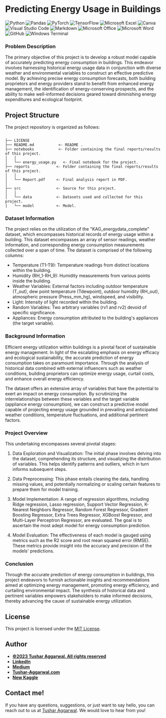 # Predicting Energy Usage in Buildings



![Python](https://img.shields.io/badge/Python-3776AB.svg?style=for-the-badge&logo=Python&logoColor=white)
![Pandas](https://img.shields.io/badge/pandas-%23150458.svg?style=for-the-badge&logo=pandas&logoColor=white)
![PyTorch](https://img.shields.io/badge/PyTorch-%23EE4C2C.svg?style=for-the-badge&logo=PyTorch&logoColor=white)
![TensorFlow](https://img.shields.io/badge/TensorFlow-%23FF6F00.svg?style=for-the-badge&logo=TensorFlow&logoColor=white)
![Microsoft Excel](https://img.shields.io/badge/Microsoft_Excel-217346?style=for-the-badge&logo=microsoft-excel&logoColor=white)
![Canva](https://img.shields.io/badge/Canva-%2300C4CC.svg?style=for-the-badge&logo=Canva&logoColor=white)
![Visual Studio Code](https://img.shields.io/badge/Visual%20Studio%20Code-0078d7.svg?style=for-the-badge&logo=visual-studio-code&logoColor=white)
![Markdown](https://img.shields.io/badge/markdown-%23000000.svg?style=for-the-badge&logo=markdown&logoColor=white)
![Microsoft Office](https://img.shields.io/badge/Microsoft_Office-D83B01?style=for-the-badge&logo=microsoft-office&logoColor=white)
![Microsoft Word](https://img.shields.io/badge/Microsoft_Word-2B579A?style=for-the-badge&logo=microsoft-word&logoColor=white)
![GitHub](https://img.shields.io/badge/github-%23121011.svg?style=for-the-badge&logo=github&logoColor=white)
![Windows Terminal](https://img.shields.io/badge/Windows%20Terminal-%234D4D4D.svg?style=for-the-badge&logo=windows-terminal&logoColor=white)

### Problem Description
The primary objective of this project is to develop a robust model capable of accurately predicting energy consumption in buildings. This endeavor involves harnessing historical energy usage data in conjunction with diverse weather and environmental variables to construct an effective predictive model. By achieving precise energy consumption forecasts, both building proprietors and energy providers stand to benefit from enhanced energy management, the identification of energy-conserving prospects, and the ability to make well-informed decisions geared toward diminishing energy expenditures and ecological footprint.

## Project Structure

The project repository is organized as follows:

```

├── LICENSE
├── README.md           <- README .
├── notebooks           <- Folder containing the final reports/results of this project.
│   │
│   └── energy_usage.py   <- Final notebook for the project.
├── reports            <- Folder containing the final reports/results of this project.
│   │
│   └── Report.pdf     <- Final analysis report in PDF.
│   
├── src                <- Source for this project.
│   │
│   └── data           <- Datasets used and collected for this project.
|   └── model          <- Model.

```

### Dataset Information
The project relies on the utilization of the "KAG_energydata_complete" dataset, which encompasses historical records of energy usage within a building. This dataset encompasses an array of sensor readings, weather information, and corresponding energy consumption measurements collected over a span of time. The dataset is comprised of the following columns:

- Temperature (T1-T9): Temperature readings from distinct locations within the building.
- Humidity (RH_1-RH_9): Humidity measurements from various points inside the building.
- Weather Variables: External factors including outdoor temperature (T_out), dew point temperature (Tdewpoint), outdoor humidity (RH_out), atmospheric pressure (Press_mm_hg), windspeed, and visibility.
- Light: Intensity of light recorded within the building.
- Random Variables: Two arbitrary variables (rv1 and rv2) devoid of specific significance.
- Appliances: Energy consumption attributed to the building's appliances (the target variable).

### Background Information
Efficient energy utilization within buildings is a pivotal facet of sustainable energy management. In light of the escalating emphasis on energy efficacy and ecological sustainability, the accurate prediction of energy consumption takes on paramount importance. Through the analysis of historical data combined with external influencers such as weather conditions, building proprietors can optimize energy usage, curtail costs, and enhance overall energy efficiency.

The dataset offers an extensive array of variables that have the potential to exert an impact on energy consumption. By scrutinizing the interrelationships between these variables and the target variable (appliance energy consumption), we can construct a predictive model capable of projecting energy usage grounded in prevailing and anticipated weather conditions, temperature fluctuations, and additional pertinent factors.

### Project Overview
This undertaking encompasses several pivotal stages:

1. Data Exploration and Visualization: The initial phase involves delving into the dataset, comprehending its structure, and visualizing the distribution of variables. This helps identify patterns and outliers, which in turn informs subsequent steps.

2. Data Preprocessing: This phase entails cleaning the data, handling missing values, and potentially normalizing or scaling certain features to prepare them for model training.

3. Model Implementation: A range of regression algorithms, including Ridge regression, Lasso regression, Support Vector Regression, K-Nearest Neighbors Regressor, Random Forest Regressor, Gradient Boosting Regressor, Extra Trees Regressor, XGBoost Regressor, and Multi-Layer Perceptron Regressor, are evaluated. The goal is to ascertain the most adept model for energy consumption prediction.

4. Model Evaluation: The effectiveness of each model is gauged using metrics such as the R2 score and root mean squared error (RMSE). These metrics provide insight into the accuracy and precision of the models' predictions.

### Conclusion
Through the accurate prediction of energy consumption in buildings, this project endeavors to furnish actionable insights and recommendations aimed at optimizing energy management, promoting energy efficiency, and curtailing environmental impact. The synthesis of historical data and pertinent variables empowers stakeholders to make informed decisions, thereby advancing the cause of sustainable energy utilization.

## License

This project is licensed under the [MIT License](LICENSE).
## Author
- <ins><b>©2023 Tushar Aggarwal. All rights reserved</b></ins>
- <b>[LinkedIn](https://www.linkedin.com/in/tusharaggarwalinseec/)</b>
- <b>[Medium](https://medium.com/@tushar_aggarwal)</b> 
- <b>[Tushar-Aggarwal.com](https://www.tushar-aggarwal.com/)</b>
- <b>[New Kaggle](https://www.kaggle.com/tagg27)</b> 

## Contact me!
If you have any questions, suggestions, or just want to say hello, you can reach out to us at [Tushar Aggarwal](mailto:info@tushar-aggarwal.com). We would love to hear from you!